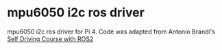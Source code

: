 # mpu6050 i2c ros driver
mpu6050 i2c ros driver for Pi 4. Code was adapted from Antonio Brandi's [Self Driving Course with ROS2](https://github.com/samuko-things/Self-Driving-and-ROS-2-Learn-by-Doing-Odometry-Control/blob/main/Section12_Build_the_Robot/bumperbot_ws/src/bumperbot_firmware/bumperbot_firmware/mpu6050_driver.py)
